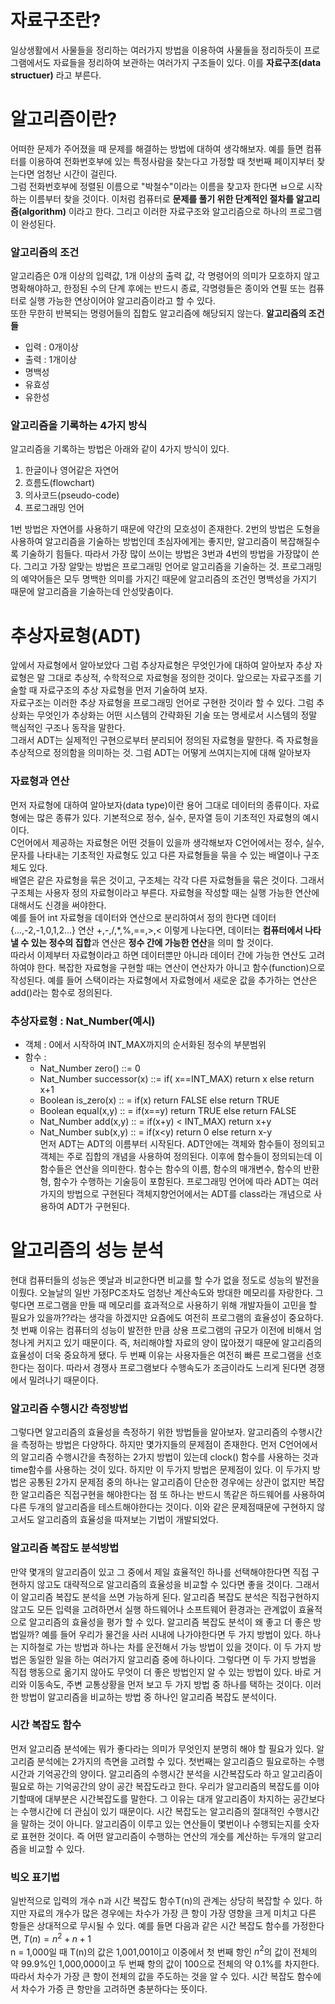# 자료구조란?
일상생활에서 사물들을 정리하는 여러가지 방법을 이용하여 사물들을 정리하듯이 프로그램에서도 자료들을 정리하여 보관하는 여러가지 구조들이 있다. 이를 **자료구조(data structuer)** 라고 부른다.  
# 알고리즘이란?
어떠한 문제가 주어졌을 때 문제를 해결하는 방법에 대하여 생각해보자. 예를 들면 컴퓨터를 이용하여 전화번호부에 있는 특정사람을 찾는다고 가정할 때 첫번째 페이지부터 찾는다면 엄청난 시간이 걸린다.  
그럼 전화번호부에 정렬된 이름으로 "박철수"이라는 이름을 찾고자 한다면 ㅂ으로 시작하는 이름부터 찾을 것이다. 이처럼 컴퓨터로 **문제를 풀기 위한 단계적인 절차를 알고리즘(algorithm)** 이라고 한다. 그리고 이러한 자료구조와 알고리즘으로 하나의 프로그램이 완성된다.

### 알고리즘의 조건
알고리즘은 0개 이상의 입력값, 1개 이상의 출력 값, 각 명령어의 의미가 모호하지 않고 명확해야하고, 한정된 수의 단계 후에는 반드시 종료, 각명령들은 종이와 연필 또는 컴퓨터로 실행 가능한 연상이어야 알고리즘이라고 할 수 있다.  
또한 무한히 반복되는 명령어들의 집합도 알고리즘에 해당되지 않는다.
**알고리즘의 조건들**
- 입력 : 0개이상
- 출력 : 1개이상
- 명백성
- 유효성
- 유한성

### 알고리즘을 기록하는 4가지 방식
알고리즘을 기록하는 방법은 아래와 같이 4가지 방식이 있다.
1. 한글이나 영어같은 자연어
2. 흐름도(flowchart)
3. 의사코드(pseudo-code)
4. 프로그래밍 언어

1번 방법은 자연어를 사용하기 때문에 약간의 모호성이 존재한다. 2번의 방법은 도형을 사용하여 알고리즘을 기술하는 방법인데 초심자에게는 좋지만, 알고리즘이 복잡해질수록 기술하기 힘들다. 따라서 가장 많이 쓰이는 방법은 3번과 4번의 방법을 가장많이 쓴다. 그리고 가장 알맞는 방법은 프로그래밍 언어로 알고리즘을 기술하는 것. 프로그래밍의 예약어들은 모두 명백한 의미를 가지긴 때문에 알고리즘의 조건인 명백성을 가지기 때문에 알고리즘을 기술하는데 안성맞춤이다.

# 추상자료형(ADT)
앞에서 자료형에서 알아보았다 그럼 추상자료형은 무엇인가에 대하여 알아보자 추상 자료형은 말 그대로 추상적, 수학적으로 자료형을 정의한 것이다. 앞으로는 자료구조를 기술할 때 자료구조의 추상 자료형을 먼저 기술하여 보자.  
자료구조는 이러한 추상 자료형을 프로그래밍 언어로 구현한 것이라 할 수 있다. 그럼 추상화는 무엇인가 추상화는 어떤 시스템의 간략화된 기술 또는 명세로서 시스템의 정말 핵심적인 구조나 동작을 말한다.  
그래서 ADT는 실제적인 구현으로부터 분리되어 정의된 자료형을 말한다. 즉 자료형을 추상적으로 정의함을 의미하는 것. 그럼 ADT는 어떻게 쓰여지는지에 대해 알아보자

### 자료형과 연산
먼저 자료형에 대하여 알아보자(data type)이란 용어 그대로 데이터의 종류이다. 자료형에는 많은 종류가 있다. 기본적으로 정수, 실수, 문자열 등이 기초적인 자료형의 예시이다.  
C언어에서 제공하는 자료형은 어떤 것들이 있을까 생각해보자 C언어에서는 정수, 실수, 문자를 나타내는 기초적인 자료형도 있고 다른 자료형들을 묶을 수 있는 배열이나 구조체도 있다.  
배열은 같은 자료형을 묶은 것이고, 구조체는 각각 다른 자료형들을 묶은 것이다. 그래서 구조체는 사용자 정의 자료형이라고 부른다. 자료형을 작성할 때는 실행 가능한 연산에 대해서도 신경을 써야한다.  
예를 들어 int 자료형을 데이터와 연산으로 분리하여서 정의 한다면 데이터{...,-2,-1,0,1,2...} 연산 +,-,/,*,%,==,>,< 이렇게 나눈다면, 데이터는 **컴퓨터에서 나타낼 수 있는 정수의 집합**과 연산은 **정수 간에 가능한 연산**을 의미 할 것이다.  
따라서 이제부터 자료형이라고 하면 데이터뿐만 아니라 데이터 간에 가능한 연산도 고려하여야 한다. 복잡한 자료형을 구현할 때는 연산이 연산자가 아니고 함수(function)으로 작성된다. 예를 들어 스택이라는 자료형에서 자료형에서 새로운 값을 추가하는 연산은 add()라는 함수로 정의된다.

### 추상자료형 : Nat_Number(예시)
- 객체 : 0에서 시작하여 INT_MAX까지의 순서화된 정수의 부분범위  
- 함수 :  
  - Nat_Number zero() ::= 0  
  - Nat_Number successor(x) ::= if( x==INT_MAX) return x else return x+1  
  - Boolean is_zero(x) :: = if(x) return FALSE else return TRUE  
  - Boolean equal(x,y) :: = if(x==y) return TRUE else return FALSE  
  - Nat_Number add(x,y) :: = if(x+y) < INT_MAX) return x+y  
  - Nat_Number sub(x,y) :: = if(x<y) return 0 else return x-y  
먼저 ADT는 ADT의 이름부터 시작된다. ADT안에는 객체와 함수들이 정의되고 객체는 주로 집합의 개념을 사용하여 정의된다. 이후에 함수들이 정의되는데 이 함수들은 연산을 의미한다. 함수는 함수의 이름, 함수의 매개변수, 함수의 반환형, 함수가 수행하는 기술등이 포함된다. 프로그래밍 언어에 따라 ADT는 여러가지의 방법으로 구현된다 객체지향언어에서는 ADT를 class라는 개념으로 사용하여 ADT가 구현된다.  
# 알고리즘의 성능 분석
현대 컴퓨터들의 성능은 옛날과 비교한다면 비교를 할 수가 없을 정도로 성능의 발전을 이뤘다. 오늘날의 일반 가정PC조차도 엄청난 계산속도와 방대한 메모리를 자랑한다. 그렇다면 프로그램을 만들 때 메모리를 효과적으로 사용하기 위해 개발자들이 고민을 할 필요가 있을까??라는 생각을 하겠지만 요즘에도 여전히 프로그램의 효율성이 중요하다. 첫 번째 이유는 컴퓨터의 성능이 발전한 만큼 상용 프로그램의 규모가 이전에 비해서 엄청나게 커지고 있기 때문이다. 즉, 처리해야할 자료의 양이 많아졌기 때문에 알고리즘의 효율성이 더욱 중요하게 됐다. 두 번째 이유는 사용자들은 여전히 빠른 프로그램을 선호한다는 점이다. 따라서 경쟁사 프로그램보다 수행속도가 조금이라도 느리게 된다면 경쟁에서 밀려나기 때문이다.
### 알고리즘 수행시간 측정방법
그렇다면 알고리즘의 효율성을 측정하기 위한 방법들을 알아보자. 알고리즘의 수행시간을 측정하는 방법은 다양하다. 하지만 몇가지들의 문제점이 존재한다. 먼저 C언어에서의 알고리즘 수행시간을 측정하는 2가지 방법이 있는데 clock() 함수를 사용하는 것과 time함수를 사용하는 것이 있다. 하지만 이 두가지 방법은 문제점이 있다. 이 두가지 방법은 공통된 2가지 문제점 중의 하나는 알고리즘이 단순한 경우에는 상관이 없지만 복잡한 알고리즘은 직접구현을 해야한다는 점 또 하나는 반드시 똑같은 하드웨어를 사용하여 다른 두개의 알고리즘을 테스트해야한다는 것이다. 이와 같은 문제점때문에 구현하지 않고서도 알고리즘의 효율성을 따져보는 기법이 개발되었다.

### 알고리즘 복잡도 분석방법
만약 몇개의 알고리즘이 있고 그 중에서 제일 효율적인 하나를 선택해야한다면 직접 구현하지 않고도 대략적으로 알고리즘의 효율성을 비교할 수 있다면 좋을 것이다. 그래서 이 알고리즘 복잡도 분석을 쓰면 가능하게 된다. 알고리즘 복잡도 분석은 직접구현하지 않고도 모든 입력을 고려하면서 실행 하드웨어나 소프트웨어 환경과는 관계없이 효율적으로 알고리즘의 효율성을 평가 할 수 있다. 알고리즘 복잡도 분석이 왜 좋고 더 좋은 방법일까? 예를 들어 우리가 물건을 사러 시내에 나가야한다면 두 가지 방법이 있다. 하나는 지하철로 가는 방법과 하나는 차를 운전해서 가능 방법이 있을 것이다. 이 두 가지 방법은 동일한 일을 하는 여러가지 알고리즘 중에 하나이다. 그렇다면 이 두 가지 방법을 직접 행동으로 옮기지 않아도 무엇이 더 좋은 방법인지 알 수 있는 방법이 있다. 바로 거리와 이동속도, 주변 교통상황을 먼저 보고 두 가지 방법 중 하나를 택하는 것이다. 이러한 방법이 알고리즘을 비교하는 방법 중 하나인 알고리즘 복잡도 분석이다.

### 시간 복잡도 함수
먼저 알고리즘 분석에는 뭐가 좋다라는 의미가 무엇인지 분명히 해야 할 필요가 있다. 알고리즘 분석에는 2가지의 측면을 고려할 수 있다. 첫번째는 알고리즘으 필요로하는 수행시간과 기억공간의 양이다. 알고리즘의 수행시간 분석을 시간복잡도라 하고 알고리즘이 필요로 하는 기억공간의 양이 공간 복잡도라고 한다. 우리가 알고리즘의 복잡도를 이야기할때에 대부분은 시간복잡도를 말한다. 그 이유는 대개 알고리즘이 차지하는 공간보다는 수행시간에 더 관심이 있기 때문이다. 시간 복잡도는 알고리즘의 절대적인 수행시간을 말하는 것이 아니다. 알고리즘이 이루고 있는 연산들이 몇번이나 수행되는지를 숫자로 표현한 것이다. 즉 어떤 알고리즘이 수행하는 연산의 개숫를 계산하는 두개의 알고리즘을 비교할 수 있다.  
### 빅오 표기법
일반적으로 입력의 개수 n과 시간 복잡도 함수T(n)의 관계는 상당히 복잡할 수 있다. 하지만 자료의 개수가 많은 경우에는 차수가 가장 큰 항이 가장 영향을 크게 미치고 다른 항들은 상대적으로 무시될 수 있다. 예를 들면 다음과 같은 시간 복잡도 함수를 가정한다면, $T(n) = n^2 + n + 1$  
n = 1,000일 때 T(n)의 값은 1,001,001이고 이중에서 첫 번째 항인 $n^2$의 값이 전체의 약 99.9%인 1,000,000이고 두 번째 항의 값이 100으로 전체의 약 0.1%를 차지한다. 따라서 차수가 가장 큰 항이 전체의 값을 주도하는 것을 알 수 있다. 시간 복잡도 함수에서 차수가 가증 큰 항만을 고려하면 충분하다는 뜻이다.

